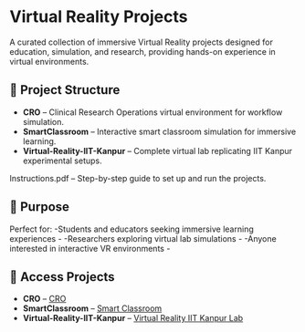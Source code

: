 # Virtual Reality Projects
A curated collection of immersive Virtual Reality projects designed for education, simulation, and research, providing hands-on experience in virtual environments.

## 📂 Project Structure
- **CRO** – Clinical Research Operations virtual environment for workflow simulation.
- **SmartClassroom** – Interactive smart classroom simulation for immersive learning.
- **Virtual-Reality-IIT-Kanpur** – Complete virtual lab replicating IIT Kanpur experimental setups.

Instructions.pdf – Step-by-step guide to set up and run the projects.

## 🎯 Purpose
Perfect for:
-Students and educators seeking immersive learning experiences -
-Researchers exploring virtual lab simulations -
-Anyone interested in interactive VR environments -

## 🔗 Access Projects
- **CRO** –  [CRO](https://drive.google.com/file/d/1OcSjK8_omu3lz9184jj5JYHWSEdJFXKC/view?usp=sharing)
- **SmartClassroom** –  [Smart Classroom](https://drive.google.com/file/d/1Eb-sTAdU7UFkXYz5CXFP51S3ISNP-MaN/view?usp=sharing)
- **Virtual-Reality-IIT-Kanpur** –  [Virtual Reality IIT Kanpur Lab](https://drive.google.com/file/d/1IUhb0OBoayLuI4sgV5FRsCLrep-LVZ1p/view?usp=sharing)
